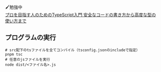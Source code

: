 🖌️勉強中  
 [プロを目指す人のためのTypeScript入門 安全なコードの書き方から高度な型の使い方まで](https://gihyo.jp/book/2022/978-4-297-12747-3)

## プログラムの実行
```
# src配下のtsファイルを全てコンパイル（tsconfig.jsonのincludeで指定）
pnpm tsc
# 任意のjsファイルを実行
node dist/<ファイル名>.js
```
